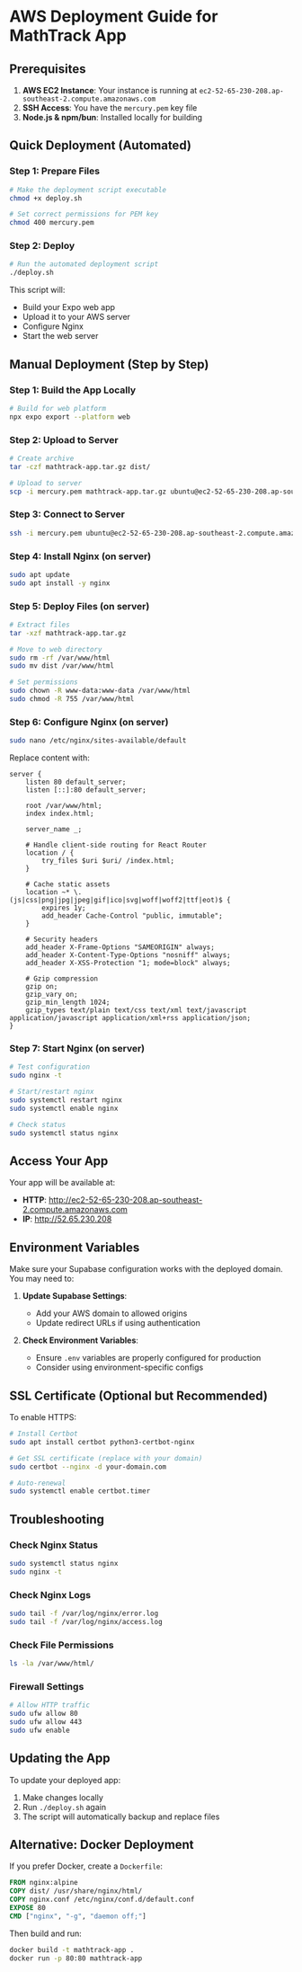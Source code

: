 # AWS Deployment Guide for MathTrack App

## Prerequisites

1. **AWS EC2 Instance**: Your instance is running at `ec2-52-65-230-208.ap-southeast-2.compute.amazonaws.com`
2. **SSH Access**: You have the `mercury.pem` key file
3. **Node.js & npm/bun**: Installed locally for building

## Quick Deployment (Automated)

### Step 1: Prepare Files
```bash
# Make the deployment script executable
chmod +x deploy.sh

# Set correct permissions for PEM key
chmod 400 mercury.pem
```

### Step 2: Deploy
```bash
# Run the automated deployment script
./deploy.sh
```

This script will:
- Build your Expo web app
- Upload it to your AWS server
- Configure Nginx
- Start the web server

## Manual Deployment (Step by Step)

### Step 1: Build the App Locally
```bash
# Build for web platform
npx expo export --platform web
```

### Step 2: Upload to Server
```bash
# Create archive
tar -czf mathtrack-app.tar.gz dist/

# Upload to server
scp -i mercury.pem mathtrack-app.tar.gz ubuntu@ec2-52-65-230-208.ap-southeast-2.compute.amazonaws.com:~/
```

### Step 3: Connect to Server
```bash
ssh -i mercury.pem ubuntu@ec2-52-65-230-208.ap-southeast-2.compute.amazonaws.com
```

### Step 4: Install Nginx (on server)
```bash
sudo apt update
sudo apt install -y nginx
```

### Step 5: Deploy Files (on server)
```bash
# Extract files
tar -xzf mathtrack-app.tar.gz

# Move to web directory
sudo rm -rf /var/www/html
sudo mv dist /var/www/html

# Set permissions
sudo chown -R www-data:www-data /var/www/html
sudo chmod -R 755 /var/www/html
```

### Step 6: Configure Nginx (on server)
```bash
sudo nano /etc/nginx/sites-available/default
```

Replace content with:
```nginx
server {
    listen 80 default_server;
    listen [::]:80 default_server;
    
    root /var/www/html;
    index index.html;
    
    server_name _;
    
    # Handle client-side routing for React Router
    location / {
        try_files $uri $uri/ /index.html;
    }
    
    # Cache static assets
    location ~* \.(js|css|png|jpg|jpeg|gif|ico|svg|woff|woff2|ttf|eot)$ {
        expires 1y;
        add_header Cache-Control "public, immutable";
    }
    
    # Security headers
    add_header X-Frame-Options "SAMEORIGIN" always;
    add_header X-Content-Type-Options "nosniff" always;
    add_header X-XSS-Protection "1; mode=block" always;
    
    # Gzip compression
    gzip on;
    gzip_vary on;
    gzip_min_length 1024;
    gzip_types text/plain text/css text/xml text/javascript application/javascript application/xml+rss application/json;
}
```

### Step 7: Start Nginx (on server)
```bash
# Test configuration
sudo nginx -t

# Start/restart nginx
sudo systemctl restart nginx
sudo systemctl enable nginx

# Check status
sudo systemctl status nginx
```

## Access Your App

Your app will be available at:
- **HTTP**: http://ec2-52-65-230-208.ap-southeast-2.compute.amazonaws.com
- **IP**: http://52.65.230.208

## Environment Variables

Make sure your Supabase configuration works with the deployed domain. You may need to:

1. **Update Supabase Settings**:
   - Add your AWS domain to allowed origins
   - Update redirect URLs if using authentication

2. **Check Environment Variables**:
   - Ensure `.env` variables are properly configured for production
   - Consider using environment-specific configs

## SSL Certificate (Optional but Recommended)

To enable HTTPS:

```bash
# Install Certbot
sudo apt install certbot python3-certbot-nginx

# Get SSL certificate (replace with your domain)
sudo certbot --nginx -d your-domain.com

# Auto-renewal
sudo systemctl enable certbot.timer
```

## Troubleshooting

### Check Nginx Status
```bash
sudo systemctl status nginx
sudo nginx -t
```

### Check Nginx Logs
```bash
sudo tail -f /var/log/nginx/error.log
sudo tail -f /var/log/nginx/access.log
```

### Check File Permissions
```bash
ls -la /var/www/html/
```

### Firewall Settings
```bash
# Allow HTTP traffic
sudo ufw allow 80
sudo ufw allow 443
sudo ufw enable
```

## Updating the App

To update your deployed app:

1. Make changes locally
2. Run `./deploy.sh` again
3. The script will automatically backup and replace files

## Alternative: Docker Deployment

If you prefer Docker, create a `Dockerfile`:

```dockerfile
FROM nginx:alpine
COPY dist/ /usr/share/nginx/html/
COPY nginx.conf /etc/nginx/conf.d/default.conf
EXPOSE 80
CMD ["nginx", "-g", "daemon off;"]
```

Then build and run:
```bash
docker build -t mathtrack-app .
docker run -p 80:80 mathtrack-app
```